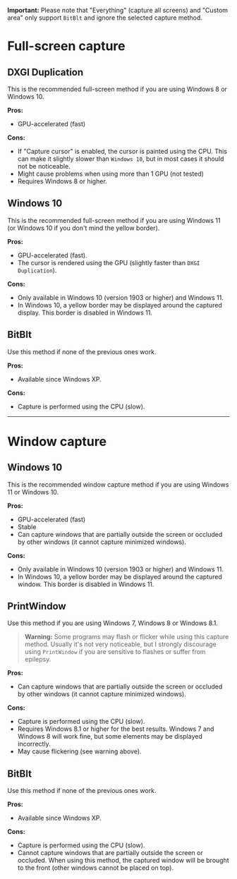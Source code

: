 **Important:** Please note that "Everything" (capture all screens) and "Custom area" only support `BitBlt` and ignore the selected capture method.

# Full-screen capture

## DXGI Duplication

This is the recommended full-screen method if you are using Windows 8 or Windows 10.

**Pros:**

- GPU-accelerated (fast)

**Cons:**

- If "Capture cursor" is enabled, the cursor is painted using the CPU. This can make it slightly slower than `Windows 10`, but in most cases it should not be noticeable.
- Might cause problems when using more than 1 GPU (not tested)
- Requires Windows 8 or higher.


## Windows 10

This is the recommended full-screen method if you are using Windows 11 (or Windows 10 if you don't mind the yellow border).

**Pros:**

- GPU-accelerated (fast).
- The cursor is rendered using the GPU (slightly faster than `DXGI Duplication`).

**Cons:**

- Only available in Windows 10 (version 1903 or higher) and Windows 11.
- In Windows 10, a yellow border may be displayed around the captured display. This border is disabled in Windows 11.


## BitBlt

Use this method if none of the previous ones work.

**Pros:**

- Available since Windows XP.

**Cons:**

- Capture is performed using the CPU (slow).

---

# Window capture

## Windows 10

This is the recommended window capture method if you are using Windows 11 or Windows 10.

**Pros:**

- GPU-accelerated (fast)
- Stable
- Can capture windows that are partially outside the screen or occluded by other windows (it cannot capture minimized windows).

**Cons:**

- Only available in Windows 10 (version 1903 or higher) and Windows 11.
- In Windows 10, a yellow border may be displayed around the captured window. This border is disabled in Windows 11.


## PrintWindow

Use this method if you are using Windows 7, Windows 8 or Windows 8.1.

> **Warning:** Some programs may flash or flicker while using this capture method. Usually it's not very noticeable, but I strongly discourage using `PrintWindow` if you are sensitive to flashes or suffer from epilepsy.

**Pros:**

- Can capture windows that are partially outside the screen or occluded by other windows (it cannot capture minimized windows).

**Cons:**

- Capture is performed using the CPU (slow).
- Requires Windows 8.1 or higher for the best results. Windows 7 and Windows 8 will work fine, but some elements may be displayed incorrectly.
- May cause flickering (see warning above).


## BitBlt

Use this method if none of the previous ones work.

**Pros:**

- Available since Windows XP.

**Cons:**

- Capture is performed using the CPU (slow).
- Cannot capture windows that are partially outside the screen or occluded. When using this method, the captured window will be brought to the front (other windows cannot be placed on top).
